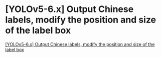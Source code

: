 # [YOLOv5-6.x] Output Chinese labels, modify the position and size of the label box
[[YOLOv5-6.x] Output Chinese labels, modify the position and size of the label box](https://aiwithcloud.com/2022/09/16/yolov5_6-x_output_chinese_labels_modify_the_position_and_size_of_the_label_box/)